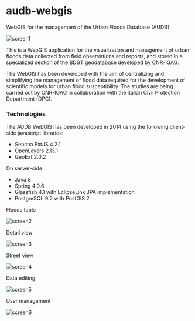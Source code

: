 # audb-webgis
WebGIS for the management of the Urban Floods Database (AUDB)

![screen1](http://www.urbisit.it/images/audb/2014-12-16_14_35_10-AUDB.png "AUDB WebGIS interface")

This is a WebGIS application for the visualization and management of urban floods data collected from field observations and reports, and stored in a specialized section of the BDGT geodatabase developed by CNR-IGAG.

The WebGIS has been developed with the aim of centralizing and simplifying the management of flood data required for the development of scientific models for urban flood susceptibility. The studies are being carried out by CNR-IGAG in collaboration with the italian Civil Protection Department (DPC).

### Technologies
The AUDB WebGIS has been developed in 2014 using the following client-side javascript libraries:
* Sencha ExtJS 4.2.1
* OpenLayers 2.13.1
* GeoExt 2.0.2

On server-side:
* Java 8
* Spring 4.0.6
* Glassfish 4.1 with EclipseLink JPA implementation
* PostgreSQL 9.2 with PostGIS 2

Floods table

![screen2](http://www.urbisit.it/images/audb/2014-12-16_14_42_08-AUDB.png "Floods table")


Detail view

![screen3](http://www.urbisit.it/images/audb/2014-12-16_14_52_35-AUDB.png "Detail view")


Street view

![screen4](http://www.urbisit.it/images/audb/2014-12-16_14_56_25-AUDB.png "Street view")


Data editing

![screen5](http://www.urbisit.it/images/audb/2014-12-16_15_20_37-AUDB.png "Data editing")


User management

![screen6](http://www.urbisit.it/images/audb/2014-12-16_15_31_29-AUDB.png "User management")